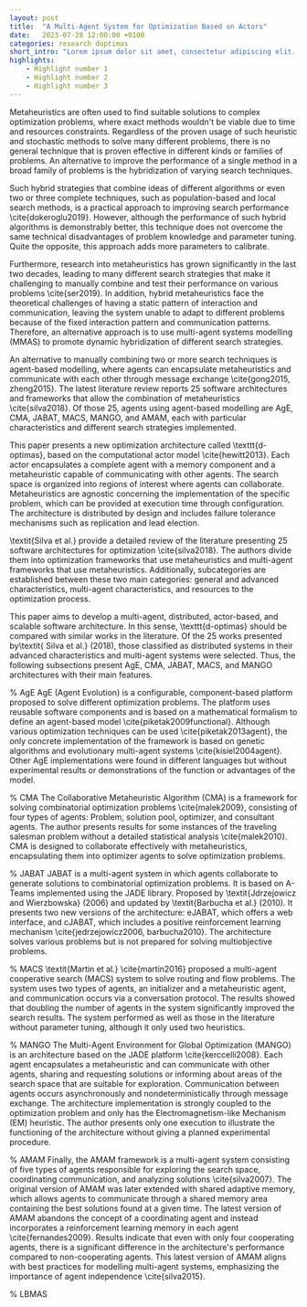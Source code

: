 ```yaml
---
layout: post
title:  "A Multi-Agent System for Optimization Based on Actors"
date:   2023-07-28 12:00:00 +0100
categories: research doptimas 
short_intro: "Lorem ipsum dolor sit amet, consectetur adipiscing elit. Etiam eget ligula eu lectus lobortis condimentum. Aliquam nonummy auctor massa."
highlights:
    - Highlight number 1
    - Highlight number 2
    - Highlight number 3
---
```


Metaheuristics are often used to find suitable solutions to complex optimization problems, where exact methods wouldn't be viable due to time and resources constraints. Regardless of the proven usage of such heuristic and stochastic methods to solve many different problems, there is no general technique that is proven effective in different kinds or families of problems. An alternative to improve the performance of a single method in a broad family of problems is the hybridization of varying search techniques.

Such hybrid strategies that combine ideas of different algorithms or even two or three complete techniques, such as population-based and local search methods, is a practical approach to improving search performance \cite{dokeroglu2019}. However, although the performance of such hybrid algorithms is demonstrably better, this technique does not overcome the same technical disadvantages of problem knowledge and parameter tuning. Quite the opposite, this approach adds more parameters to calibrate.

Furthermore, research into metaheuristics has grown significantly in the last two decades, leading to many different search strategies that make it challenging to manually combine and test their performance on various problems \cite{ser2019}. In addition, hybrid metaheuristics face the theoretical challenges of having a static pattern of interaction and communication, leaving the system unable to adapt to different problems because of the fixed interaction pattern and communication patterns. Therefore, an alternative approach is to use multi-agent systems modelling (MMAS) to promote dynamic hybridization of different search strategies.

An alternative to manually combining two or more search techniques is agent-based modelling, where agents can encapsulate metaheuristics and communicate with each other through message exchange \cite{gong2015, zheng2015}. The latest literature review reports 25 software architectures and frameworks that allow the combination of metaheuristics \cite{silva2018}. Of those 25, agents using agent-based modelling are AgE, CMA, JABAT, MACS, MANGO, and AMAM, each with particular characteristics and different search strategies implemented. 

This paper presents a new optimization architecture called \texttt{d-optimas}, based on the computational actor model \cite{hewitt2013}. Each actor encapsulates a complete agent with a memory component and a metaheuristic capable of communicating with other agents. The search space is organized into regions of interest where agents can collaborate. Metaheuristics are agnostic concerning the implementation of the specific problem, which can be provided at execution time through configuration. The architecture is distributed by design and includes failure tolerance mechanisms such as replication and lead election. 


\textit{Silva et al.} provide a detailed review of the literature presenting 25 software architectures for optimization \cite{silva2018}. The authors divide them into optimization frameworks that use metaheuristics and multi-agent frameworks that use metaheuristics. Additionally, subcategories are established between these two main categories: general and advanced characteristics, multi-agent characteristics, and resources to the optimization process.

This paper aims to develop a multi-agent, distributed, actor-based, and scalable software architecture. In this sense, \texttt{d-optimas} should be compared with similar works in the literature. Of the 25 works presented by\textit{ Silva et al.} (2018), those classified as distributed systems in their advanced characteristics and multi-agent systems were selected. Thus, the following subsections present AgE, CMA, JABAT, MACS, and MANGO architectures with their main features. 

% AgE
AgE (Agent Evolution) is a configurable, component-based platform proposed to solve different optimization problems. The platform uses reusable software components and is based on a mathematical formalism to define an agent-based model \cite{piketak2009functional}. Although various optimization techniques can be used \cite{piketak2013agent}, the only concrete implementation of the framework is based on genetic algorithms and evolutionary multi-agent systems \cite{kisiel2004agent}. Other AgE implementations were found in different languages but without experimental results or demonstrations of the function or advantages of the model.

% CMA
The Collaborative Metaheuristic Algorithm (CMA) is a framework for solving combinatorial optimization problems \cite{malek2009}, consisting of four types of agents: Problem, solution pool, optimizer, and consultant agents. The author presents results for some instances of the traveling salesman problem without a detailed statistical analysis \cite{malek2010}. CMA is designed to collaborate effectively with metaheuristics, encapsulating them into optimizer agents to solve optimization problems.

% JABAT
JABAT is a multi-agent system in which agents collaborate to generate solutions to combinatorial optimization problems. It is based on A-Teams implemented using the JADE library. Proposed by \textit{Jdrzejowicz and Wierzbowska} (2006) and updated by \textit{Barbucha et al.} (2010). It presents two new versions of the architecture: eJABAT, which offers a web interface, and cJABAT, which includes a positive reinforcement learning mechanism \cite{jedrzejowicz2006, barbucha2010}. The architecture solves various problems but is not prepared for solving multiobjective problems.

% MACS
\textit{Martin et al.} \cite{martin2016} proposed a multi-agent cooperative search (MACS) system to solve routing and flow problems. The system uses two types of agents, an initializer and a metaheuristic agent, and communication occurs via a conversation protocol. The results showed that doubling the number of agents in the system significantly improved the search results. The system performed as well as those in the literature without parameter tuning, although it only used two heuristics.

% MANGO
The Multi-Agent Environment for Global Optimization (MANGO) is an architecture based on the JADE platform \cite{kerccelli2008}. Each agent encapsulates a metaheuristic and can communicate with other agents, sharing and requesting solutions or informing about areas of the search space that are suitable for exploration. Communication between agents occurs asynchronously and nondeterministically through message exchange. The architecture implementation is strongly coupled to the optimization problem and only has the Electromagnetism-like Mechanism (EM) heuristic. The author presents only one execution to illustrate the functioning of the architecture without giving a planned experimental procedure.

% AMAM
Finally, the AMAM framework is a multi-agent system consisting of five types of agents responsible for exploring the search space, coordinating communication, and analyzing solutions \cite{silva2007}. The original version of AMAM was later extended with shared adaptive memory, which allows agents to communicate through a shared memory area containing the best solutions found at a given time. The latest version of AMAM abandons the concept of a coordinating agent and instead incorporates a reinforcement learning memory in each agent \cite{fernandes2009}. Results indicate that even with only four cooperating agents, there is a significant difference in the architecture's performance compared to non-cooperating agents. This latest version of AMAM aligns with best practices for modelling multi-agent systems, emphasizing the importance of agent independence \cite{silva2015}.

% LBMAS
